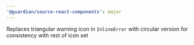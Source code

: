 ```yaml
---
'@guardian/source-react-components': major
---
```


Replaces triangular warning icon in `InlineError` with circular version for consistency with rest of icon set
